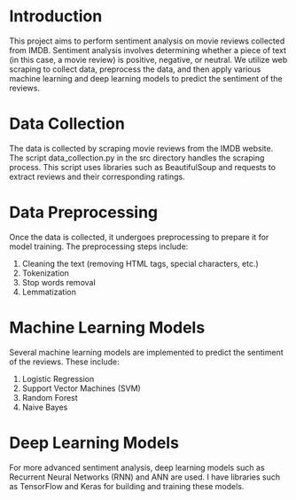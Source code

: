 # Introduction
This project aims to perform sentiment analysis on movie reviews collected from IMDB. Sentiment analysis involves determining whether a piece of text (in this case, a movie review) is positive, negative, or neutral. We utilize web scraping to collect data, preprocess 
the data, and then apply various machine learning and deep learning models to predict the sentiment of the reviews.

# Data Collection
The data is collected by scraping movie reviews from the IMDB website. The script data_collection.py in the src directory handles the scraping process. This script uses libraries such as BeautifulSoup and requests to extract reviews and their corresponding ratings.

# Data Preprocessing
Once the data is collected, it undergoes preprocessing to prepare it for model training. The preprocessing steps include:
1. Cleaning the text (removing HTML tags, special characters, etc.)
2. Tokenization
3. Stop words removal
4. Lemmatization

# Machine Learning Models
Several machine learning models are implemented to predict the sentiment of the reviews. These include:
1. Logistic Regression
2. Support Vector Machines (SVM)
3. Random Forest
4. Naive Bayes

# Deep Learning Models
For more advanced sentiment analysis, deep learning models such as Recurrent Neural Networks (RNN) and ANN are used. I have libraries such as TensorFlow and Keras for building and training these models.
